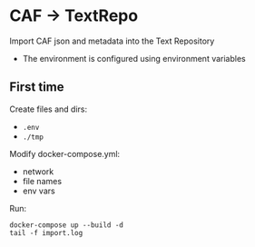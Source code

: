 # CAF -> TextRepo

Import CAF json and metadata into the Text Repository
- The environment is configured using environment variables

## First time
Create files and dirs:
- `.env`
- `./tmp`

Modify docker-compose.yml:
- network 
- file names
- env vars

Run:
```
docker-compose up --build -d
tail -f import.log
```
